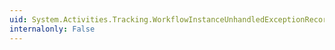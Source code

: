 ```yaml
---
uid: System.Activities.Tracking.WorkflowInstanceUnhandledExceptionRecord.#ctor(System.Guid,System.Int64,System.String,System.Activities.Tracking.ActivityInfo,System.Exception,System.Activities.WorkflowIdentity)
internalonly: False
---
```

